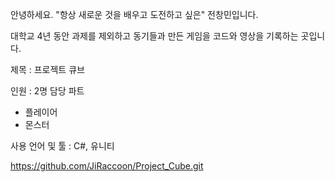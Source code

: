 안녕하세요. "항상 새로운 것을 배우고 도전하고 싶은" 전창민입니다.

대학교 4년 동안 과제를 제외하고 동기들과 만든 게임을 코드와 영상을 기록하는 곳입니다.

제목 : 프로젝트 큐브

인원 : 2명
담당 파트
- 플레이어
- 몬스터

사용 언어 및 툴 : C#, 유니티

https://github.com/JiRaccoon/Project_Cube.git
